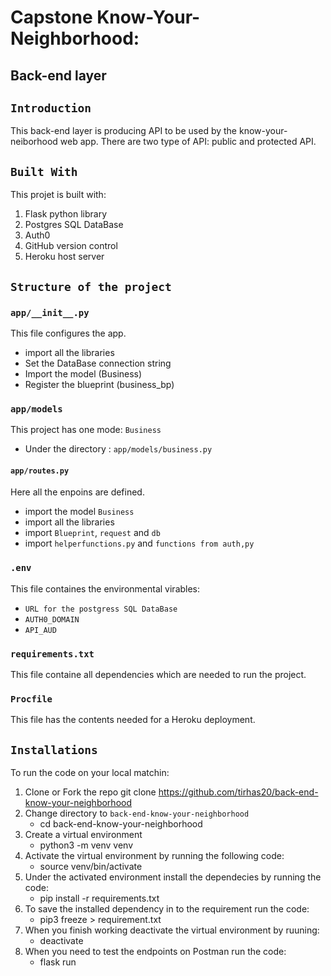 # Capstone Know-Your-Neighborhood:
 ## Back-end layer

## `Introduction`
This back-end layer is producing API to be used by the know-your-neiborhood web app. There are two type of API: public and protected API.

## `Built With`

This projet is built with:
1. Flask python library
2. Postgres SQL DataBase
3. Auth0
4. GitHub version control
5. Heroku host server
   
## `Structure of the project`

### `app/__init__.py`

This file configures the app.
- import all the libraries
- Set the DataBase connection string
- Import the model (Business) 
- Register the blueprint (business_bp)

### `app/models`

This project has one mode: `Business`
- Under the directory : `app/models/business.py`

#### `app/routes.py`

Here all the enpoins are defined.
- import the model `Business`
- import all the libraries
- import `Blueprint`, `request` and `db`
- import `helperfunctions.py` and `functions from auth,py`
  
### `.env`

This file containes the environmental virables:
- `URL for the postgress SQL DataBase`
- `AUTH0_DOMAIN`
- `API_AUD` 


### `requirements.txt`

This file containe all dependencies which are needed to run the project.

### `Procfile`

This file  has the contents needed for a Heroku deployment.


## `Installations`

To run the code on your local matchin:
1. Clone or Fork the repo 
   git clone https://github.com/tirhas20/back-end-know-your-neighborhood
2. Change directory to `back-end-know-your-neighborhood`
   - cd back-end-know-your-neighborhood
3. Create a virtual environment
    - python3 -m venv venv
4. Activate the virtual environment by running the following code: 
    - source venv/bin/activate
5. Under the activated environment install the dependecies by running the code:
   - pip install -r requirements.txt
6. To save the installed dependency in to the requirement run the code:
    - pip3 freeze > requirement.txt
7. When you finish working deactivate the virtual environment by ruuning:
    - deactivate
8. When you need to test the endpoints on Postman run the code:
   - flask run




